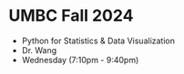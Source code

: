 # UMBC Fall 2024
* Python for Statistics & Data Visualization
* Dr. Wang
* Wednesday (7:10pm - 9:40pm)

